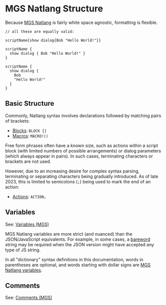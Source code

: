 # MGS Natlang Structure

Because [MGS Natlang](../mgs/mgs_natlang) is fairly white space agnostic, formatting is flexible.

```mgs
// all these are equally valid:

scriptName{show dialog{Bob "Hello World!"}}

scriptName {
  show dialog { Bob "Hello World!" }
}

scriptName {
  show dialog {
    Bob
    "Hello World!"
  }
}
```

## Basic Structure

Commonly, Natlang syntax involves declarations followed by matching pairs of brackets:

- [Blocks](../mgs/block): `BLOCK {}`
- [Macros](../mgs/advanced_syntax/macros): `MACRO!()`

Free form phrases often have a known size, such as actions within a script block (with limited numbers of possible arrangements) or dialog parameters (which always appear in pairs). In such cases, terminating characters or brackets are not used.

However, due to an increasing desire for complex syntax parsing, terminating or separating characters being gradually introduced. As of late 2023, this is limited to semicolons (`;`) being used to mark the end of an action:

- [Actions](../actions.md): `ACTION;`

## Variables

See: [Variables (MGS)](../mgs/variables_mgs)

MGS Natlang variables are more strict (and nuanced) than the JSON/JavaScript equivalents. For example, in some cases, a [bareword](../mgs/variables/bareword) string may be required when the JSON version might have accepted any type of JS string.

In all "dictionary" syntax definitions in this documentation, words in parentheses are optional, and words starting with dollar signs are [MGS Natlang variables](../mgs/variables_mgs).

## Comments

See: [Comments (MGS)](../mgs/comments_mgs)
